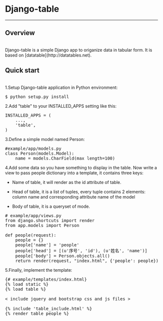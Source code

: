 # Django-table

_____________________________________________________________________

## Overview
<br>
Django-table is a simple Django app to origanize data in tabular form.
It is based on [datatable](http://datatables.net).

## Quick start
<br>
1.Setup Django-table application in Python environment:

<pre>$ python setup.py install</pre>

2.Add "table" to your INSTALLED_APPS setting like this:

<pre>INSTALLED_APPS = (
    ...,
    'table',
)</pre>

3.Define a simple model named Person:

<pre>#example/app/models.py
class Person(models.Model):
    name = models.CharField(max_length=100)</pre>

<p>4.Add some data so you have something to display in the table. Now write a view to pass people dictionary into a template, it contains three keys:</p>

- Name of table, it will render as the id attribute of table.<br>

- Head of table, it is a list of tuples, every tuple contains 2 elements: column name and corresponding attribute name of the model<br>

- Body of table, it is a queryset of mode.<br>

<pre># example/app/views.py
from django.shortcuts import render
from app.models import Person

def people(request):
    people = {}
    people['name'] = 'people'
    people['head'] = [(u'序号', 'id'), (u'姓名', 'name')]
    people['body'] = Person.objects.all()
    return render(request, "index.html", {'people': people})</pre>

5.Finally, implement the template:
<pre>{# example/templates/index.html}
{% load static %}
{% load table %}

< include jquery and bootstrap css and js files >

{% include 'table_include.html' %}
{% render_table people %}</pre>
